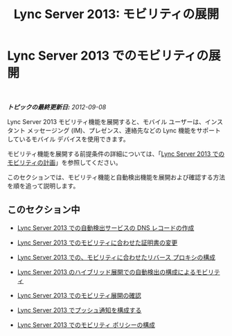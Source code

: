 ﻿---
title: 'Lync Server 2013: モビリティの展開'
TOCTitle: モビリティの展開
ms:assetid: f41e6b25-d2cd-43fd-a17b-22cfda8bcd4f
ms:mtpsurl: https://technet.microsoft.com/ja-jp/library/Hh690055(v=OCS.15)
ms:contentKeyID: 48274117
ms.date: 05/19/2016
mtps_version: v=OCS.15
ms.translationtype: HT
---

# Lync Server 2013 でのモビリティの展開

 

_**トピックの最終更新日:** 2012-09-08_

Lync Server 2013 モビリティ機能を展開すると、モバイル ユーザーは、インスタント メッセージング (IM)、プレゼンス、連絡先などの Lync 機能をサポートしているモバイル デバイスを使用できます。

モビリティ機能を展開する前提条件の詳細については、「[Lync Server 2013 でのモビリティの計画](lync-server-2013-planning-for-mobility.md)」を参照してください。

このセクションでは、モビリティ機能と自動検出機能を展開および確認する方法を順を追って説明します。

## このセクション中

  - [Lync Server 2013 での自動検出サービスの DNS レコードの作成](lync-server-2013-creating-dns-records-for-the-autodiscover-service.md)

  - [Lync Server 2013 でのモビリティに合わせた証明書の変更](lync-server-2013-modifying-certificates-for-mobility.md)

  - [Lync Server 2013 での、モビリティに合わせたリバース プロキシの構成](lync-server-2013-configuring-the-reverse-proxy-for-mobility.md)

  - [Lync Server 2013 のハイブリッド展開での自動検出の構成によるモビリティ](lync-server-2013-configuring-autodiscover-for-mobility-with-hybrid-deployments.md)

  - [Lync Server 2013 でのモビリティ展開の確認](lync-server-2013-verifying-your-mobility-deployment.md)

  - [Lync Server 2013 でプッシュ通知を構成する](lync-server-2013-configuring-for-push-notifications.md)

  - [Lync Server 2013 でのモビリティ ポリシーの構成](lync-server-2013-configuring-mobility-policy.md)

